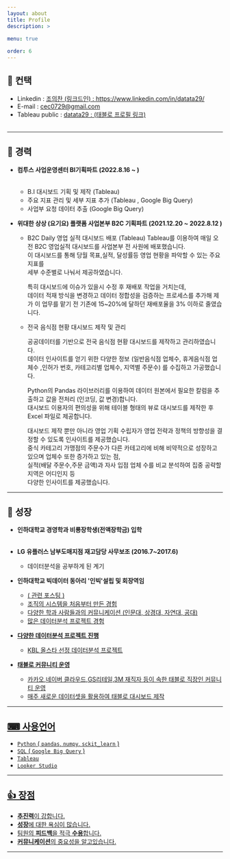 ```yaml
---
layout: about
title: Profile
description: >
  
menu: true

order: 6
---
```


## 📱 컨택 

* Linkedin : <a href="https://www.linkedin.com/in/datata29/"> 조의찬 (링크드인) : https://www.linkedin.com/in/datata29/ </a> <br>
* E-mail : cec0729@gmail.com <br>
* Tableau public :  <a href="https://public.tableau.com/app/profile/.31863300">datata29 : (태블로 프로필 링크)</a><br><br>

---

##  🔨 경력

- **컴투스 사업운영센터 BI기획파트 (2022.8.16 ~  )** <br><br>
  - B.I 대시보드 기획 및 제작 (Tableau)
  - 주요 지표 관리 및 세부 지표 추가 (Tableau , Google Big Query)
  - 사업부 요청 데이터 추출 (Google Big Query)

- **위대한 상상 (요기요) 플랫폼 사업본부 B2C 기획파트 (2021.12.20 ~ 2022.8.12 )** <br>
  - B2C Daily 영업 실적 대시보드 배포 (Tableau) 
    Tableau를 이용하여 매일 오전 B2C 영업실적 대시보드를 사업본부 전 사원에 배포했습니다. <br>
    이 대시보드를 통해 당월 목표,실적, 달성률등 영업 현황을 파악할 수 있는 주요 지표를 <br>
    세부 수준별로 나눠서 제공하였습니다.<br>

    특히 대시보드에 이슈가 있을시 수정 후 재배포 작업을 거치는데,   
    데이터 적재 방식을 변경하고 데이터 정합성을 검증하는 프로세스를 추가해 
    제가 이 업무를 맡기 전 기존에 15~20%에 달하던 재배포율을 3% 이하로 줄였습니다. 

  - 전국 음식점 현황 대시보드 제작 및 관리

    공공데이터를 기반으로 전국 음식점 현황 대시보드를 제작하고 관리하였습니다.<br>
    데이터 인사이트를 얻기 위한 다양한 정보 (일반음식점 업체수, 휴게음식점 업체수 ,인허가 번호, 카테고리별 업체수, 지역별 주문수) 를
    수집하고 가공했습니다.<br>

    Python의 Pandas 라이브러리를 이용하여 데이터 원본에서 필요한 칼럼을 추출하고 값을 전처리 (인코딩, 값 변경)합니다.<br>
    대시보드 이용자의 편의성을 위해 테이블 형태의 뷰로 대시보드를 제작한 후 Excel 파일로 제공합니다.<br>

    대시보드 제작 뿐만 아니라 영업 기획 수립자가 영업 전략과 정책의 방향성을 결정할 수 있도록 인사이트를 제공했습니다.<br>
    중식 카테고리 가맹점의 주문수가 다른 카테고리에 비해 비약적으로 성장하고 있으며 업체수 또한 증가하고 있는 점,<br>
    실적(배달 주문수,주문 금액)과 자사 입점 업체 수를 비교 분석하여 집중 공략할 지역은 어디인지 등<br>
    다양한 인사이트를 제공했습니다.<br>
 
---
##  🧰 성장 

 - **인하대학교 경영학과 비룡장학생(전액장학금) 입학** <br><br>

 - **LG 유플러스 남부도매지점 재고담당 사무보조 (2016.7~2017.6)**  <br>
   - 데이터분석을 공부하게 된 계기  <br>
   
 - **인하대학교 빅데이터 동아리 '인빅'설립 및 회장역임** <br>
   - <a href="https://datata29.github.io/insight/2021/03/13/inbig/">( 관련 포스팅 )
   - 조직의 시스템을 처음부터 만든 경험  <br>
   - 다양한 학과 사람들과의 커뮤니케이션 (인문대, 상경대, 자연대, 공대) <br>
   - 많은 데이터분석 프로젝트 경험 <br>

 - **다양한 데이터분석 프로젝트 진행** <br>
   - KBL 올스타 선정 데이터분석 프로젝트 <br>

- **태블로 커뮤니티 운영** <br>
  - 카카오,네이버 클라우드,GS리테일,3M 재직자 등이 속한 태블로 직장인 커뮤니티 운영 <br>
  - 매주 새로운 데이터셋을 활용하여 태블로 대시보드 제작  <br>


---
## ⌨ 사용언어 <br>

- `Python` ( `pandas`, `numpy`, `sckit_learn` ) <br>
- `SQL` ( `Google Big Query` ) <br>
- `Tableau`  <br>
- `Looker Studio`  <br>


---
## 👍 장점 <br>

- **추진력**이 강합니다. <br>
- **성장**에 대한 욕심이 많습니다. <Br>
- 팀원의 **피드백**을 적극 **수용**합니다. <Br>
- **커뮤니케이션**의 중요성을 알고있습니다. <br>

---
